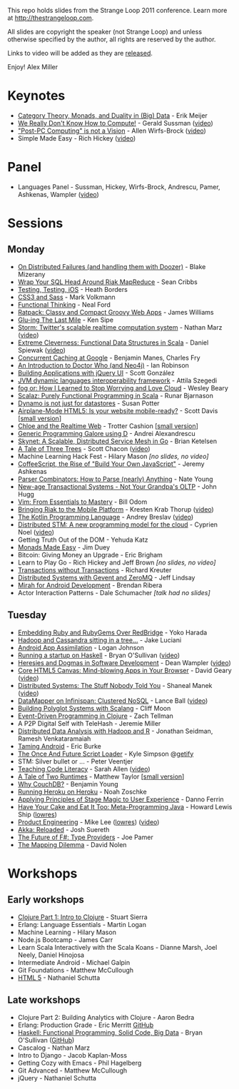 This repo holds slides from the Strange Loop 2011
conference.  Learn more at http://thestrangeloop.com.

All slides are copyright the speaker (not Strange Loop) 
and unless otherwise specified by the author, all 
rights are reserved by the author. 

Links to video will be added as they are [released](http://thestrangeloop.com/news/strange-loop-2011-video-schedule).

Enjoy!
Alex Miller

# Keynotes

* [Category Theory, Monads, and Duality in (Big) Data](http://queue.acm.org/detail.cfm?id=1961297) - Erik Meijer
* [We Really Don't Know How to Compute!](https://github.com/strangeloop/2011-slides/raw/master/Sussman-WeDontKnowHowToCompute.pdf) - Gerald Sussman ([video](http://www.infoq.com/presentations/We-Really-Dont-Know-How-To-Compute))
* ["Post-PC Computing" is not a Vision](https://github.com/strangeloop/2011-slides/raw/master/WirfsBrock-PostPC.pdf) - Allen Wirfs-Brock ([video](http://www.infoq.com/presentations/Post-PC-Computing-Is-Not-a-Vision))
* Simple Made Easy - Rich Hickey ([video](http://www.infoq.com/presentations/Simple-Made-Easy))

# Panel

* Languages Panel - Sussman, Hickey, Wirfs-Brock, Andrescu, Pamer, Ashkenas, Wampler ([video](http://www.infoq.com/presentations/Language-Panel))
                  
# Sessions

## Monday

* [On Distributed Failures (and handling them with Doozer)](https://github.com/strangeloop/2011-slides/raw/master/Mizerany-OnDistFailures.pdf) - Blake Mizerany
* [Wrap Your SQL Head Around Riak MapReduce](http://strangeloop-riak-mapred.heroku.com/) - Sean Cribbs
* [Testing, Testing, iOS](https://github.com/strangeloop/2011-slides/raw/master/Borders-TestingiOS.pdf) - Heath Borders
* [CSS3 and Sass](http://github.com/strangeloop/2011-slides/raw/master/Volkmann-CSS3andSass.pdf) - Mark Volkmann
* [Functional Thinking](http://github.com/strangeloop/2011-slides/raw/master/Ford-FunctionalThinking.pdf) - Neal Ford
* [Ratpack: Classy and Compact Groovy Web Apps](http://github.com/strangeloop/2011-slides/raw/master/Williams-RatpackClassyCompactGroovy.pdf) - James Williams
* [Glu-ing The Last Mile](http://github.com/strangeloop/2011-slides/raw/master/Sipe-Glu.pdf) - Ken Sipe
* [Storm: Twitter's scalable realtime computation system](https://github.com/strangeloop/2011-slides/raw/master/Marz-Storm.pdf) - Nathan Marz ([video](http://infoq.com/presentations/Storm))
* [Extreme Cleverness: Functional Data Structures in Scala](http://github.com/strangeloop/2011-slides/raw/master/Spiewak-FunctionalData.pdf) - Daniel Spiewak ([video](http://www.infoq.com/presentations/Functional-Data-Structures-in-Scala))
* [Concurrent Caching at Google](http://github.com/strangeloop/2011-slides/raw/master/ManesFry-ConcurrentCachingAtGoogle.pdf) - Benjamin Manes, Charles Fry
* [An Introduction to Doctor Who (and Neo4j)](http://github.com/strangeloop/2011-slides/raw/master/Robinson-IntroDoctorWhoNeo4j.pdf) - Ian Robinson
* [Building Applications with jQuery UI](https://github.com/strangeloop/2011-slides/raw/master/Gonzalez-BuildingApplicationjQuery%20UI.pdf) - Scott González
* [JVM dynamic languages interoperability framework](https://github.com/strangeloop/2011-slides/raw/master/Szegedi-Dynalink.pdf) - Attila Szegedi
* [fog or: How I Learned to Stop Worrying and Love Cloud](https://github.com/strangeloop/2011-slides/raw/master/Beary-fog.pdf) - Wesley Beary
* [Scalaz: Purely Functional Programming in Scala](https://github.com/strangeloop/2011-slides/raw/master/Bjarnason-Scalaz.pdf) - Runar Bjarnason
* [Dynamo is not just for datastores](https://github.com/strangeloop/2011-slides/raw/master/Potter-DyamnoRiakCore.pdf) - Susan Potter
* [Airplane-Mode HTML5: Is your website mobile-ready?](https://github.com/strangeloop/2011-slides/raw/master/Davis-MobileHTML5.pdf) - Scott Davis [[small version](https://github.com/strangeloop/2011-slides/raw/master/Davis-MobileHTML5-small.pdf)]
* [Chloe and the Realtime Web](https://github.com/strangeloop/2011-slides/raw/master/Cashion-Chloe.pdf) - Trotter Cashion [[small version](https://github.com/strangeloop/2011-slides/raw/master/Cashion-Chloe-small.pdf)]
* [Generic Programming Galore using D](http://github.com/strangeloop/2011-slides/raw/master/Alexandrescu-GenericProgrammingD.pdf) - Andrei Alexandrescu
* [Skynet: A Scalable, Distributed Service Mesh in Go](https://github.com/strangeloop/2011-slides/raw/master/Ketelsen-Skynet.pdf) - Brian Ketelsen
* [A Tale of Three Trees](https://github.com/strangeloop/2011-slides/raw/master/Chacon-ThreeTrees.pdf) - Scott Chacon ([video](http://www.infoq.com/presentations/A-Tale-of-Three-Trees))
* Machine Learning Hack Fest  - Hilary Mason  *[no slides, no video]* 
* [CoffeeScript, the Rise of "Build Your Own JavaScript"](http://github.com/strangeloop/2011-slides/raw/master/Ashkenas-CoffeeScript.pdf) - Jeremy Ashkenas
* [Parser Combinators: How to Parse (nearly) Anything](http://github.com/strangeloop/2011-slides/raw/master/Young-ParserCombinators.pdf) - Nate Young
* [New-age Transactional Systems - Not Your Grandpa's OLTP](https://github.com/strangeloop/2011-slides/raw/master/Hugg-NewAgeTransactionalSystems.pdf) - John Hugg
* [Vim: From Essentials to Mastery](https://github.com/strangeloop/2011-slides/raw/master/Odom-Vim.pdf) - Bill Odom
* [Bringing Riak to the Mobile Platform](http://github.com/strangeloop/2011-slides/raw/master/KrestenThorup-RiakMobile.pdf) - Kresten Krab Thorup ([video](http://www.infoq.com/presentations/Bringing-Riak-to-the-Mobile-Platform))
* [The Kotlin Programming Language](http://github.com/strangeloop/2011-slides/raw/master/Breslav-Kotlin.pdf) - Andrey Breslav ([video](http://www.infoq.com/presentations/The-Kotlin-Programming-Language))
* [Distributed STM: A new programming model for the cloud](http://github.com/strangeloop/2011-slides/raw/master/Noel-DistributedSTM.pdf) - Cyprien Noel ([video](http://www.infoq.com/presentations/Distributed-STM))
* Getting Truth Out of the DOM - Yehuda Katz
* [Monads Made Easy](http://github.com/strangeloop/2011-slides/raw/master/Duey-MonadsEasy.pdf) - Jim Duey
* Bitcoin: Giving Money an Upgrade - Eric Brigham
* Learn to Play Go - Rich Hickey and Jeff Brown  *[no slides, no video]*
* [Transactions without Transactions](https://github.com/strangeloop/2011-slides/raw/master/Kreuter-TransactionsWithoutTransactions.pdf) - Richard Kreuter
* [Distributed Systems with Gevent and ZeroMQ](https://github.com/strangeloop/2011-slides/raw/master/Lindsay-DistributedGeventZmq.pdf) - Jeff Lindsay
* [Mirah for Android Development](http://github.com/strangeloop/2011-slides/raw/master/Ribera-MirahAndroidDevelopment.pdf) - Brendan Ribera
* Actor Interaction Patterns - Dale Schumacher  *[talk had no slides]*

## Tuesday

* [Embedding Ruby and RubyGems Over RedBridge](http://redbridge-at-strangeloop2011.herokuapp.com/slideshow) - Yoko Harada
* [Hadoop and Cassandra sitting in a tree...](https://github.com/strangeloop/2011-slides/raw/master/Luciani-HadoopCassandra.pdf) - Jake Luciani
* [Android App Assimilation](http://github.com/strangeloop/2011-slides/raw/master/Johnson-AndroidAppAssimilation.pdf) - Logan Johnson
* [Running a startup on Haskell](http://bos.github.com/strange-loop-2011/talk/talk.html) - Bryan O'Sullivan ([video](http://www.infoq.com/presentations/Running-a-Startup-on-Haskell))
* [Heresies and Dogmas in Software Development](https://github.com/strangeloop/2011-slides/raw/master/Wampler-HeresiesDogmasSoftwareDev.pdf)  - Dean Wampler ([video](http://www.infoq.com/presentations/Heresies-and-Dogmas-in-Software-Development))
* [Core HTML5 Canvas: Mind-blowing Apps in Your Browser](http://corehtml5canvas.com/strangeloop-2011/index.html) - David Geary ([video](http://www.infoq.com/presentations/Core-HTML5-Canvas))
* [Distributed Systems: The Stuff Nobody Told You](http://github.com/strangeloop/2011-slides/raw/master/Manek-DistSystemsWhatNobodyToldYou.pdf) - Shaneal Manek ([video](http://www.infoq.com/presentations/Distributed-Systems-What-Nobody-Told-You))
* [DataMapper on Infinispan: Clustered NoSQL](https://github.com/strangeloop/2011-slides/raw/master/Ball-DataMapperInfinispan.pdf) - Lance Ball ([video](http://www.infoq.com/presentations/DataMapper-on-Infinispan-Clustered-NoSQL))
* [Building Polyglot Systems with Scalang](https://github.com/strangeloop/2011-slides/raw/master/Moon-Scalang.pdf) - Cliff Moon
* [Event-Driven Programming in Clojure](http://github.com/strangeloop/2011-slides/raw/master/Tellman-EventDrivenProgrammingInClojure.pdf) - Zach Tellman
* A P2P Digital Self with TeleHash - Jeremie Miller
* [Distributed Data Analysis with Hadoop and R](http://github.com/strangeloop/2011-slides/raw/master/Seidman-DistributedDataAnalysisHadoopR.pdf) - Jonathan Seidman, Ramesh Venkataramaiah
* [Taming Android](https://github.com/strangeloop/2011-slides/raw/master/Burke-TamingAndroid.pdf) - Eric Burke
* [The Once And Future Script Loader](http://github.com/strangeloop/2011-slides/raw/master/Simpson-Scriptloaders.pdf) - Kyle Simpson @[getify](http://twitter.com/getify)
* STM: Silver bullet or ...  - Peter Veentjer
* [Teaching Code Literacy](https://github.com/strangeloop/2011-slides/raw/master/Allen-TeachingCodeLiteracy.pdf) - Sarah Allen ([video](http://www.infoq.com/presentations/Easy-as-Pie-Teaching-Code-Literacy))
* [A Tale of Two Runtimes](https://github.com/strangeloop/2011-slides/raw/master/Taylor-Tale2Runtimes.pdf) - Matthew Taylor [[small version](https://github.com/strangeloop/2011-slides/raw/master/Taylor-Tale2Runtimes-small.pdf)]
* [Why CouchDB?](https://github.com/strangeloop/2011-slides/raw/master/Young-WhyCouchDB.pdf) - Benjamin Young
* [Running Heroku on Heroku](http://stloop.heroku.com) - Noah Zoschke
* [Applying Principles of Stage Magic to User Experience](https://github.com/strangeloop/2011-slides/raw/master/Ferrin-StageMagic.pdf) - Danno Ferrin
* [Have Your Cake and Eat It Too: Meta-Programming Java](https://github.com/strangeloop/2011-slides/raw/master/LewisShip-MetaprogrammingJava.pdf) - Howard Lewis Ship ([lowres](https://github.com/strangeloop/2011-slides/raw/master/LewisShip-MetaprogrammingJava-small.pdf))
* [Product Engineering](https://github.com/strangeloop/2011-slides/raw/master/Lee-ProductEngineering.pdf) - Mike Lee ([lowres](https://github.com/strangeloop/2011-slides/raw/master/Lee-ProductEngineering-small.pdf)) ([video](http://www.infoq.com/presentations/Product-Engineering))
* [Akka: Reloaded](http://github.com/strangeloop/2011-slides/raw/master/Suereth-AkkaReloaded.pdf) - Josh Suereth
* [The Future of F#: Type Providers](http://github.com/strangeloop/2011-slides/raw/master/Pamer-FutureOfFSharp.pdf) - Joe Pamer
* [The Mapping Dilemma](https://github.com/strangeloop/2011-slides/raw/master/Nolen-MappingDilemma.pdf) - David Nolen

# Workshops

## Early workshops

* [Clojure Part 1: Intro to Clojure](https://github.com/strangeloop/2011-slides/raw/master/Sierra-ClojureIntro.pdf) - Stuart Sierra
* Erlang: Language Essentials - Martin Logan
* Machine Learning - Hilary Mason
* Node.js Bootcamp - James Carr
* Learn Scala Interactively with the Scala Koans - Dianne Marsh, Joel Neely, Daniel Hinojosa
* Intermediate Android - Michael Galpin
* Git Foundations - Matthew McCullough
* [HTML 5](https://github.com/ntschutta/html5_workshop) - Nathaniel Schutta

## Late workshops

* Clojure Part 2: Building Analytics with Clojure - Aaron Bedra
* Erlang: Production Grade - Eric Merritt [GitHub](https://github.com/ericbmerritt/strangeloop-behaviours-and-applications)
* [Haskell: Functional Programming, Solid Code, Big Data](http://bos.github.com/strange-loop-2011/slides/slides.html) - Bryan O'Sullivan ([GitHub](https://github.com/bos/strange-loop-2011))
* Cascalog - Nathan Marz
* Intro to Django - Jacob Kaplan-Moss
* Getting Cozy with Emacs - Phil Hagelberg
* Git Advanced - Matthew McCullough
* jQuery - Nathaniel Schutta


